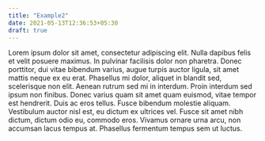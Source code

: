 ```yaml
---
title: "Example2"
date: 2021-05-13T12:36:53+05:30
draft: true
---
```

Lorem ipsum dolor sit amet, consectetur adipiscing elit. Nulla dapibus felis et velit posuere maximus. In pulvinar facilisis dolor non pharetra. Donec porttitor, dui vitae bibendum varius, augue turpis auctor ligula, sit amet mattis neque ex eu erat. Phasellus mi dolor, aliquet in blandit sed, scelerisque non elit. Aenean rutrum sed mi in interdum. Proin interdum sed ipsum non finibus. Donec varius quam sit amet quam euismod, vitae tempor est hendrerit. Duis ac eros tellus. Fusce bibendum molestie aliquam. Vestibulum auctor nisl est, eu dictum ex ultrices vel. Fusce sit amet nibh dictum, dictum odio eu, commodo eros. Vivamus ornare urna arcu, non accumsan lacus tempus at. Phasellus fermentum tempus sem ut luctus. 
